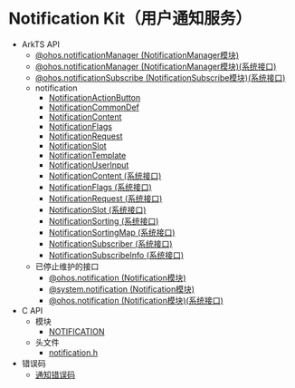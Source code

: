 # Notification Kit（用户通知服务）

- ArkTS API
  - [@ohos.notificationManager (NotificationManager模块)](js-apis-notificationManager.md)
  - [@ohos.notificationManager (NotificationManager模块)(系统接口)](js-apis-notificationManager-sys.md)
  - [@ohos.notificationSubscribe (NotificationSubscribe模块)(系统接口)](js-apis-notificationSubscribe-sys.md)
  - notification
    - [NotificationActionButton](js-apis-inner-notification-notificationActionButton.md)
    - [NotificationCommonDef](js-apis-inner-notification-notificationCommonDef.md)
    - [NotificationContent](js-apis-inner-notification-notificationContent.md)
    - [NotificationFlags](js-apis-inner-notification-notificationFlags.md)
    - [NotificationRequest](js-apis-inner-notification-notificationRequest.md)
    - [NotificationSlot](js-apis-inner-notification-notificationSlot.md)
    - [NotificationTemplate](js-apis-inner-notification-notificationTemplate.md)
    - [NotificationUserInput](js-apis-inner-notification-notificationUserInput.md)
    <!--Del-->
    - [NotificationContent (系统接口)](js-apis-inner-notification-notificationContent-sys.md)
    - [NotificationFlags (系统接口)](js-apis-inner-notification-notificationFlags-sys.md)
    - [NotificationRequest (系统接口)](js-apis-inner-notification-notificationRequest-sys.md)
    - [NotificationSlot (系统接口)](js-apis-inner-notification-notificationSlot-sys.md)
    - [NotificationSorting (系统接口)](js-apis-inner-notification-notificationSorting-sys.md)
    - [NotificationSortingMap (系统接口)](js-apis-inner-notification-notificationSortingMap-sys.md)
    - [NotificationSubscriber (系统接口)](js-apis-inner-notification-notificationSubscriber-sys.md)
    - [NotificationSubscribeInfo (系统接口)](js-apis-inner-notification-notificationSubscribeInfo-sys.md)
    <!--DelEnd-->
  - 已停止维护的接口
    - [@ohos.notification (Notification模块)](js-apis-notification.md)
    - [@system.notification (Notification模块)](js-apis-system-notification.md)
    <!--Del-->
    - [@ohos.notification (Notification模块)(系统接口)](js-apis-notification-sys.md)
    <!--DelEnd-->
- C API
  - 模块
      - [NOTIFICATION](capi-notification.md)
  - 头文件
      - [notification.h](capi-notification-h.md)
- 错误码
  - [通知错误码](errorcode-notification.md)
